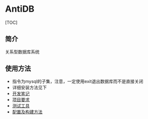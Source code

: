 # AntiDB

[TOC]

## 简介

关系型数据库系统

## 使用方法

- 指令为mysql的子集，注意，一定使用exit退出数据库而不是直接关闭
- 详细安装方法见下
- [开发笔记](docs/设计笔记.md)
- [项目要求](docs/《C++现代程序设计》项目考核要求.pdf)
- [测试工具](https://github.com/google/googletest)
- [配置及构建方法](docs/config.md)